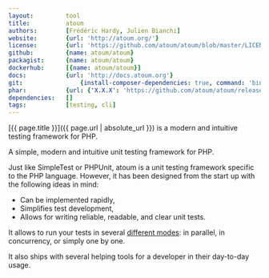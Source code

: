 ```yaml
---
layout:         tool
title:          atoum
authors:        [Frédéric Hardy, Julien Bianchi]
website:        {url: 'http://atoum.org/'}
license:        {url: 'https://github.com/atoum/atoum/blob/master/LICENSE', label: 'BSD 3'}
github:         {name: atoum/atoum}
packagist:      {name: atoum/atoum}               
dockerhub:      [{name: atoum/atoum}]
docs:           {url: 'http://docs.atoum.org'}
git:                {install-composer-dependencies: true, command: 'bin/atoum'}
phar:           {url: {'X.X.X': 'https://github.com/atoum/atoum/releases/download/X.X.X/atoum.phar'}}
dependencies:   []
tags:           [testing, cli]
---
```


[{{ page.title }}]({{ page.url | absolute_url }}) is a modern and intuitive testing framework for PHP.

<!--more--> 

A simple, modern and intuitive unit testing framework for PHP.

Just like SimpleTest or PHPUnit, atoum is a unit testing framework specific to the PHP language. However, it has been designed from the start up with the following ideas in mind:
* Can be implemented rapidly,
* Simplifies test development,
* Allows for writing reliable, readable, and clear unit tests.

It allows to run your tests in several [different modes](http://atoum.org/features.html#execution-engines):
in parallel, in concurrency, or simply one by one.
 
It also ships with several helping tools for a developer in their day-to-day usage.
